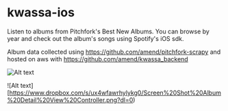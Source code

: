 kwassa-ios
==========

Listen to albums from Pitchfork's Best New Albums. You can browse by year and check out the album's songs using Spotify's iOS sdk. 

Album data collected using https://github.com/amend/pitchfork-scrapy and hosted on aws with https://github.com/amend/kwassa_backend

![Alt text](https://www.dropbox.com/s/3mns89rs5b5ajht/Screen%20Shot%20Best%20New%20Albums%20View%20Controller.png?dl=0)

![Alt text][https://www.dropbox.com/s/ux4wfawrhylykg0/Screen%20Shot%20Album%20Detail%20View%20Controller.png?dl=0)